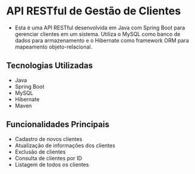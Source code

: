 # API RESTful de Gestão de Clientes
- Esta é uma API RESTful desenvolvida em Java com Spring Boot para gerenciar clientes em um sistema.
Utiliza o MySQL como banco de dados para armazenamento e o Hibernate como framework ORM para mapeamento objeto-relacional.

## Tecnologias Utilizadas
- Java
- Spring Boot
- MySQL
- Hibernate
- Maven

## Funcionalidades Principais
- Cadastro de novos clientes
- Atualização de informações dos clientes
- Exclusão de clientes
- Consulta de clientes por ID
- Listagem de todos os clientes
